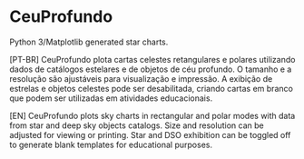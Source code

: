 # CeuProfundo
Python 3/Matplotlib generated star charts.

[PT-BR]
CeuProfundo plota cartas celestes retangulares e polares utilizando
dados de catálogos estelares e de objetos de céu profundo.
O tamanho e a resolução são ajustáveis para visualização e impressão.
A exibição de estrelas e objetos celestes pode ser desabilitada, criando
cartas em branco que podem ser utilizadas em atividades educacionais.
 
[EN]
CeuProfundo plots sky charts in rectangular and polar modes with data 
from star and deep sky objects catalogs.
Size and resolution can be adjusted for viewing or printing.
Star and DSO exhibition can be toggled off to generate blank templates for
educational purposes.
